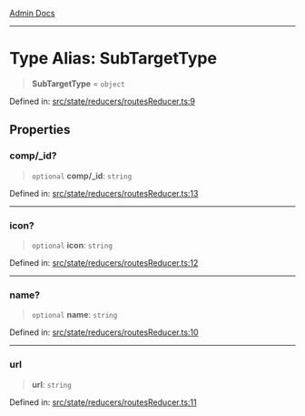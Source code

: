 [Admin Docs](/)

***

# Type Alias: SubTargetType

> **SubTargetType** = `object`

Defined in: [src/state/reducers/routesReducer.ts:9](https://github.com/PalisadoesFoundation/talawa-admin/blob/main/src/state/reducers/routesReducer.ts#L9)

## Properties

### comp/_id?

> `optional` **comp/_id**: `string`

Defined in: [src/state/reducers/routesReducer.ts:13](https://github.com/PalisadoesFoundation/talawa-admin/blob/main/src/state/reducers/routesReducer.ts#L13)

***

### icon?

> `optional` **icon**: `string`

Defined in: [src/state/reducers/routesReducer.ts:12](https://github.com/PalisadoesFoundation/talawa-admin/blob/main/src/state/reducers/routesReducer.ts#L12)

***

### name?

> `optional` **name**: `string`

Defined in: [src/state/reducers/routesReducer.ts:10](https://github.com/PalisadoesFoundation/talawa-admin/blob/main/src/state/reducers/routesReducer.ts#L10)

***

### url

> **url**: `string`

Defined in: [src/state/reducers/routesReducer.ts:11](https://github.com/PalisadoesFoundation/talawa-admin/blob/main/src/state/reducers/routesReducer.ts#L11)
